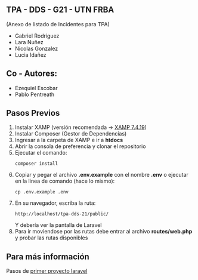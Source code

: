 ## TPA - DDS - G21 - UTN FRBA
(Anexo de listado de Incidentes para TPA)
- Gabriel Rodriguez
- Lara Nuñez
- Nicolas Gonzalez
- Lucia Idañez
## Co - Autores:
- Ezequiel Escobar
- Pablo Pentreath
## Pasos Previos

1. Instalar XAMP (versión recomendada -> [XAMP 7.4.19](https://sourceforge.net/projects/xampp/files/XAMPP%20Windows/7.4.19/))
2. Instalar Composer (Gestor de Dependencias)
3. Ingresar a la carpeta de XAMP e ir a **htdocs**
4. Abrir la consola de preferencia y clonar el repositorio
5. Ejecutar el comando:
    ```
    composer install
    ```
5. Copiar y pegar el archivo **.env.example** con el nombre **.env** o ejecutar en la linea de comando (hace lo mismo):
    ```
    cp .env.example .env
    ```
7. En su navegador, escriba la ruta:
    ```
    http://localhost/tpa-dds-21/public/
    ```
   Y debería ver la pantalla de Laravel
8. Para ir moviendose por las rutas debe entrar al archivo **routes/web.php** y probar las rutas disponibles
## Para más información
Pasos de [primer proyecto laravel](https://laravel.com/docs/9.x/installation#your-first-laravel-project)
    

